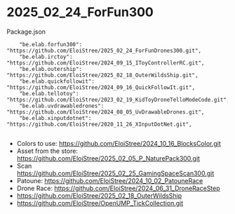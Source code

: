 # 2025_02_24_ForFun300


Package.json
``` 
    "be.elab.forfun300": "https://github.com/EloiStree/2025_02_24_ForFunDrones300.git",
    "be.elab.irctoy": "https://github.com/EloiStree/2024_09_15_IToyControllerRC.git",
    "be.elab.outership": "https://github.com/EloiStree/2025_02_18_OuterWildsShip.git",
    "be.elab.quickfollowit": "https://github.com/EloiStree/2024_09_16_QuickFollowIt.git",
    "be.elab.tellotoy": "https://github.com/EloiStree/2023_02_19_KidToyDroneTelloModeCode.git",
    "be.elab.uvdrawabledrones": "https://github.com/EloiStree/2024_08_05_UvDrawableDrones.git",
    "be.elab.xinputdotnet": "https://github.com/EloiStree/2020_11_26_XInputDotNet.git",
    
``` 

- Colors to use: https://github.com/EloiStree/2024_10_16_BlocksColor.git
- Asset from the store: https://github.com/EloiStree/2025_02_05_P_NaturePack300.git
- Scan https://github.com/EloiStree/2025_02_25_GamingSpaceScan300.git
- Patoune: https://github.com/EloiStree/2024_10_02_PatouneRace
- Drone Race: https://github.com/EloiStree/2024_06_31_DroneRaceStep
- https://github.com/EloiStree/2025_02_18_OuterWildsShip
- https://github.com/EloiStree/OpenUMP_TickCollection.git
